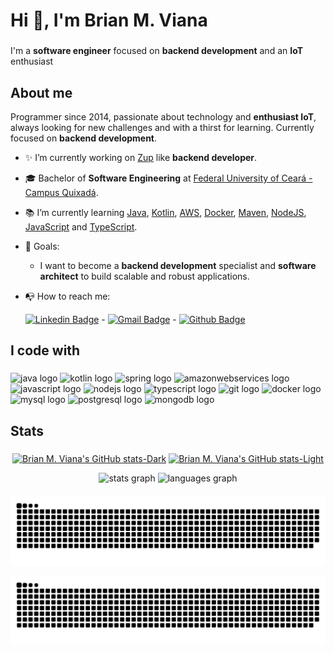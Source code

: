 # Hi 👋, I'm Brian M. Viana

###

I'm a **software engineer** focused on **backend development** and an **IoT** enthusiast

###

## About me

Programmer since 2014, passionate about technology and **enthusiast IoT**, always looking for new challenges and with a thirst for learning. Currently focused on **backend development**.

- ✨ I’m currently working on [Zup](https://www.zup.com.br) like **backend developer**.
- 🎓 Bachelor of **Software Engineering** at [Federal University of Ceará - Campus Quixadá](https://www.quixada.ufc.br).
- 📚 I’m currently learning [Java](https://dev.java), [Kotlin](https://kotlinlang.org), [AWS](https://aws.amazon.com/pt/), [Docker](https://www.docker.com), [Maven](https://maven.apache.org/index.html), [NodeJS](https://nodejs.org/en/), [JavaScript](https://www.javascript.com) and [TypeScript](https://www.typescriptlang.org).
- 🎯 Goals: 
  - I want to become a **backend development** specialist and **software architect** to build scalable and robust applications.
- 📭 How to reach me: 

   [![Linkedin Badge](https://img.shields.io/badge/-LinkedIn-blue?style=flat-square&logo=Linkedin&logoColor=white&link=https://www.linkedin.com/in/brianmviana/)](https://www.linkedin.com/in/brianmviana/) - 
   [![Gmail Badge](https://img.shields.io/badge/-Gmail-c14438?style=flat-square&logo=Gmail&logoColor=white&link=mailto:brianmviana@gmail.com)](mailto:brianmviana@gmail.com) - 
   [![Github Badge](https://img.shields.io/badge/-GitHub-000?style=flat-square&logo=Github&logoColor=white&link=https://github.com/brianmviana)](https://github.com/brianmviana)

###

## I code with

###

<div align="left">
  <img src="https://cdn.jsdelivr.net/gh/devicons/devicon/icons/java/java-original.svg" height="30" width="42" alt="java logo"  />
  <img src="https://cdn.jsdelivr.net/gh/devicons/devicon/icons/kotlin/kotlin-original.svg" height="30" width="42" alt="kotlin logo"  />
  <img src="https://cdn.jsdelivr.net/gh/devicons/devicon/icons/spring/spring-original.svg" height="30" width="42" alt="spring logo"  />
  <img src="https://cdn.jsdelivr.net/gh/devicons/devicon/icons/amazonwebservices/amazonwebservices-original.svg" height="30" width="42" alt="amazonwebservices logo"  />
  <img src="https://cdn.jsdelivr.net/gh/devicons/devicon/icons/javascript/javascript-original.svg" height="30" width="42" alt="javascript logo"  />
  <img src="https://cdn.jsdelivr.net/gh/devicons/devicon/icons/nodejs/nodejs-original.svg" height="30" width="42" alt="nodejs logo"  />
  <img src="https://cdn.jsdelivr.net/gh/devicons/devicon/icons/typescript/typescript-original.svg" height="30" width="42" alt="typescript logo"  />
  <img src="https://cdn.jsdelivr.net/gh/devicons/devicon/icons/git/git-original.svg" height="30" width="42" alt="git logo"  />
  <img src="https://cdn.jsdelivr.net/gh/devicons/devicon/icons/docker/docker-original.svg" height="30" width="42" alt="docker logo"  />
  <img src="https://cdn.jsdelivr.net/gh/devicons/devicon/icons/mysql/mysql-original.svg" height="30" width="42" alt="mysql logo"  />
  <img src="https://cdn.jsdelivr.net/gh/devicons/devicon/icons/postgresql/postgresql-original.svg" height="30" width="42" alt="postgresql logo"  />
  <img src="https://cdn.jsdelivr.net/gh/devicons/devicon/icons/mongodb/mongodb-original.svg" height="30" width="42" alt="mongodb logo"  />
</div>

###

## Stats

###

<div align="center">

  [![Brian M. Viana's GitHub stats-Dark](https://github-readme-stats.vercel.app/api?username=brianmviana&show_icons=true&theme=dark#gh-dark-mode-only)](https://github.com/anuraghazra/github-readme-stats#gh-dark-mode-only)
  [![Brian M. Viana's GitHub stats-Light](https://github-readme-stats.vercel.app/api?username=brianmviana&show_icons=true&theme=default#gh-light-mode-only)](https://github.com/anuraghazra/github-readme-stats#gh-light-mode-only)
  
  <img src="https://github-readme-stats.vercel.app/api?hide_title=false&hide_rank=false&show_icons=true&include_all_commits=true&count_private=true&disable_animations=false&theme=dracula&locale=en&hide_border=false&username=brianmviana" height="150" alt="stats graph"  />
  <img src="https://github-readme-stats.vercel.app/api/top-langs?locale=en&hide_title=false&layout=compact&card_width=320&langs_count=5&theme=dracula&hide_border=false&username=brianmviana" height="150" alt="languages graph"  />
</div>

###
<div align="center">
  
  ![GitHub Snake Light](https://raw.githubusercontent.com/brianmviana/brianmviana/output/snake.svg#gh-light-mode-only)
  
  ![GitHub Snake dark](https://raw.githubusercontent.com/brianmviana/brianmviana/output/snake-dark.svg#gh-dark-mode-only)
  
</div>
